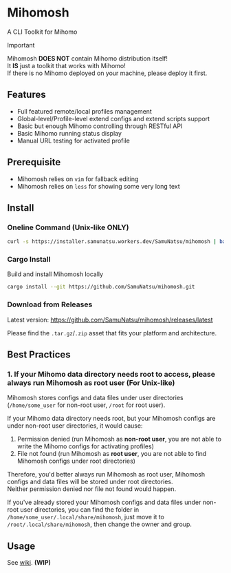 # Mihomosh

A CLI Toolkit for Mihomo

> [!IMPORTANT]
> Mihomosh **DOES NOT** contain Mihomo distribution itself!  
> It **IS** just a toolkit that works with Mihomo!  
> If there is no Mihomo deployed on your machine, please deploy it first.

## Features

- Full featured remote/local profiles management
- Global-level/Profile-level extend configs and extend scripts support
- Basic but enough Mihomo controlling through RESTful API
- Basic Mihomo running status display
- Manual URL testing for activated profile

## Prerequisite

- Mihomosh relies on `vim` for fallback editing
- Mihomosh relies on `less` for showing some very long text

## Install

### Oneline Command (Unix-like ONLY)

```sh
curl -s https://installer.samunatsu.workers.dev/SamuNatsu/mihomosh | bash
```

### Cargo Install

Build and install Mihomosh locally

```sh
cargo install --git https://github.com/SamuNatsu/mihomosh.git
```

### Download from Releases

Latest version: <https://github.com/SamuNatsu/mihomosh/releases/latest>

Please find the `.tar.gz`/`.zip` asset that fits your platform and architecture.

## Best Practices

### 1. If your Mihomo data directory needs root to access, please always run Mihomosh as root user (For Unix-like)

Mihomosh stores configs and data files under user directories (`/home/some_user` for non-root user, `/root` for root user).

If your Mihomo data directory needs root, but your Mihomosh configs are under non-root user directories, it would cause:
1. Permission denied (run Mihomosh as **non-root user**, you are not able to write the Mihomo configs for activating profiles)
2. File not found (run Mihomosh as **root user**, you are not able to find Mihomosh configs under root directories)

Therefore, you'd better always run Mihomosh as root user, Mihomosh configs and data files will be stored under root directories.  
Neither permission denied nor file not found would happen.

If you've already stored your Mihomosh configs and data files under non-root user directories, you can find the folder in `/home/some_user/.local/share/mihomosh`, just move it to `/root/.local/share/mihomosh`, then change the owner and group.

## Usage

See [wiki](https://github.com/SamuNatsu/mihomosh/wiki). **(WIP)**

